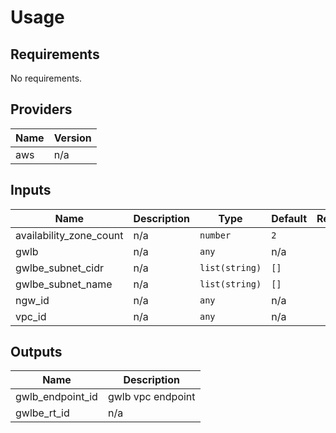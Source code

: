 # Usage
<!--- BEGIN_TF_DOCS --->
## Requirements

No requirements.

## Providers

| Name | Version |
|------|---------|
| aws | n/a |

## Inputs

| Name | Description | Type | Default | Required |
|------|-------------|------|---------|:--------:|
| availability\_zone\_count | n/a | `number` | `2` | no |
| gwlb | n/a | `any` | n/a | yes |
| gwlbe\_subnet\_cidr | n/a | `list(string)` | `[]` | no |
| gwlbe\_subnet\_name | n/a | `list(string)` | `[]` | no |
| ngw\_id | n/a | `any` | n/a | yes |
| vpc\_id | n/a | `any` | n/a | yes |

## Outputs

| Name | Description |
|------|-------------|
| gwlb\_endpoint\_id | gwlb vpc endpoint |
| gwlbe\_rt\_id | n/a |

<!--- END_TF_DOCS --->
